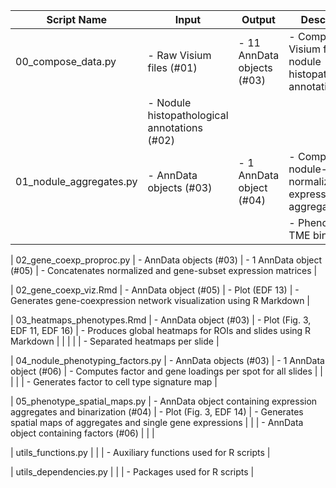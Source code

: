 | Script Name                   | Input                                            | Output                           | Description                                                              |
|-------------------------------|--------------------------------------------------|----------------------------------|--------------------------------------------------------------------------|
| 00_compose_data.py            | - Raw Visium files (#01)                         | - 11 AnnData objects (#03)       | - Composes raw Visium files and nodule histopathological annotations    |
|                               | - Nodule histopathological annotations (#02)     |                                  |                                                                          |
| 01_nodule_aggregates.py      | - AnnData objects (#03)                          | - 1 AnnData object (#04)         | - Computes nodule-level normalized expression value aggregates          |
|                               |                                                  |                                  |   - Phenotype and TME binarization                                        |

| 02_gene_coexp_proproc.py     | - AnnData objects (#03)                          | - 1 AnnData object (#05)         | - Concatenates normalized and gene-subset expression matrices            |

| 02_gene_coexp_viz.Rmd        | - AnnData object (#05)                           | - Plot (EDF 13)                   | - Generates gene-coexpression network visualization using R Markdown    |

| 03_heatmaps_phenotypes.Rmd   | - AnnData object (#03)                           | - Plot (Fig. 3, EDF 11, EDF 16)  | - Produces global heatmaps for ROIs and slides using R Markdown          |
|                               |                                                  |                                  |   - Separated heatmaps per slide                                         |

| 04_nodule_phenotyping_factors.py | - AnnData objects (#03)                       | - 1 AnnData object (#06)         | - Computes factor and gene loadings per spot for all slides             |
|                                  |                                                  |                                  |   - Generates factor to cell type signature map                          |

| 05_phenotype_spatial_maps.py | - AnnData object containing expression aggregates and binarization (#04) | - Plot (Fig. 3, EDF 14) | - Generates spatial maps of aggregates and single gene expressions      |
|                               | - AnnData object containing factors (#06)       |                                  |                                                                          |

| utils_functions.py           |                                                  |                                  | - Auxiliary functions used for R scripts                                 |

| utils_dependencies.py        |                                                  |                                  | - Packages used for R scripts                                             |
